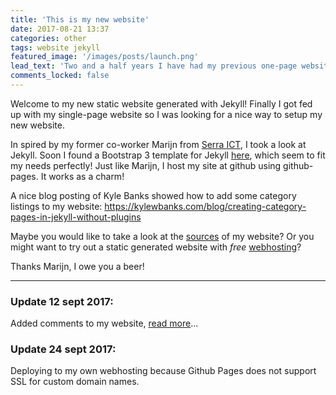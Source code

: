 ```yaml
---
title: 'This is my new website'
date: 2017-08-21 13:37
categories: other
tags: website jekyll
featured_image: '/images/posts/launch.png'
lead_text: 'Two and a half years I have had my previous one-page website. Now finally got enough inspiration to create something decent.'
comments_locked: false
---
```


Welcome to my new static website generated with Jekyll! Finally I got fed
up with my single-page website so I was looking for a nice way to setup
my new website.

In spired by my former co-worker Marijn from [Serra ICT](http://www.serraict.com/), I took a look at Jekyll. Soon I found a Bootstrap 3 template for Jekyll [here](https://github.com/scotch-io/scotch-io.github.io), which seem to fit my needs perfectly! Just like Marijn, I host my site at github using github-pages. It works as a charm!

A nice blog posting of Kyle Banks showed how to add some category listings to my website: 
<https://kylewbanks.com/blog/creating-category-pages-in-jekyll-without-plugins>

Maybe you would like to take a look at the [sources](https://github.com/jkeuper/jkeuper.github.io) of my website? Or you might want to try out a static generated website with _free_ [webhosting](https://pages.github.com/)?

Thanks Marijn, I owe you a beer!

---

### Update 12 sept 2017:
Added comments to my website, [read more](/posts/other/2017/09/11/static-comments-jekyll/)...

### Update 24 sept 2017:
Deploying to my own webhosting because Github Pages does not support SSL for custom domain names.
